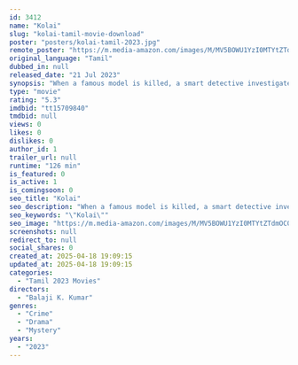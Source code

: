 ```yaml
---
id: 3412
name: "Kolai"
slug: "kolai-tamil-movie-download"
poster: "posters/kolai-tamil-2023.jpg"
remote_poster: "https://m.media-amazon.com/images/M/MV5BOWU1YzI0MTYtZTdmOC00NjBmLWFhYjMtZDU2NDM2YWU5NzE3XkEyXkFqcGc@._V1_SX300.jpg"
original_language: "Tamil"
dubbed_in: null
released_date: "21 Jul 2023"
synopsis: "When a famous model is killed, a smart detective investigates after realizing the incident seems to be a mystery."
type: "movie"
rating: "5.3"
imdbid: "tt15709840"
tmdbid: null
views: 0
likes: 0
dislikes: 0
author_id: 1
trailer_url: null
runtime: "126 min"
is_featured: 0
is_active: 1
is_comingsoon: 0
seo_title: "Kolai"
seo_description: "When a famous model is killed, a smart detective investigates after realizing the incident seems to be a mystery."
seo_keywords: "\"Kolai\""
seo_image: "https://m.media-amazon.com/images/M/MV5BOWU1YzI0MTYtZTdmOC00NjBmLWFhYjMtZDU2NDM2YWU5NzE3XkEyXkFqcGc@._V1_SX300.jpg"
screenshots: null
redirect_to: null
social_shares: 0
created_at: 2025-04-18 19:09:15
updated_at: 2025-04-18 19:09:15
categories:
  - "Tamil 2023 Movies"
directors:
  - "Balaji K. Kumar"
genres:
  - "Crime"
  - "Drama"
  - "Mystery"
years:
  - "2023"
---
```

